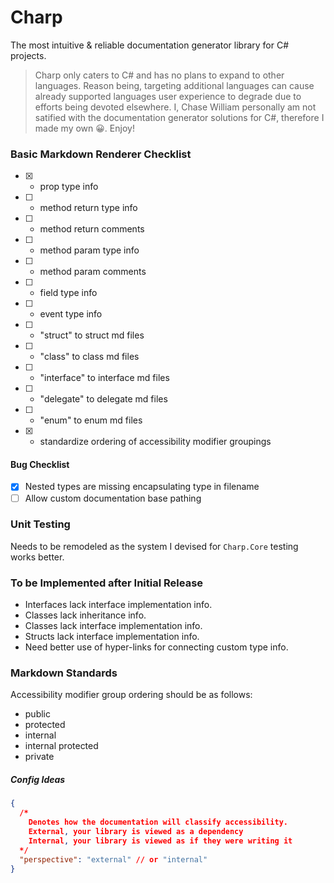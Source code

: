 # Charp

The most intuitive & reliable documentation generator library for C# projects.

> Charp only caters to C# and has no plans to expand to other languages. Reason being, targeting additional languages can cause already supported languages user experience to degrade due to efforts being devoted elsewhere. I, Chase William personally am not satified with the documentation generator solutions for C#, therefore I made my own 😀. Enjoy!

### Basic Markdown Renderer Checklist

- [x] + prop type info
- [ ] + method return type info
- [ ] + method return comments
- [ ] + method param type info
- [ ] + method param comments
- [ ] + field type info
- [ ] + event type info
- [ ] + "struct" to struct md files
- [ ] + "class" to class md files
- [ ] + "interface" to interface md files
- [ ] + "delegate" to delegate md files
- [ ] + "enum" to enum md files
- [x] + standardize ordering of accessibility modifier groupings

#### Bug Checklist

- [x] Nested types are missing encapsulating type in filename
- [ ] Allow custom documentation base pathing

### Unit Testing

Needs to be remodeled as the system I devised for `Charp.Core` testing works better.

### To be Implemented after Initial Release

- Interfaces lack interface implementation info.
- Classes lack inheritance info.
- Classes lack interface implementation info.
- Structs lack interface implementation info.
- Need better use of hyper-links for connecting custom type info.

### Markdown Standards

Accessibility modifier group ordering should be as follows:
- public
- protected
- internal
- internal protected
- private


##### Config Ideas

```json
{
  /*
    Denotes how the documentation will classify accessibility.
    External, your library is viewed as a dependency
    Internal, your library is viewed as if they were writing it
  */
  "perspective": "external" // or "internal"
}
```
